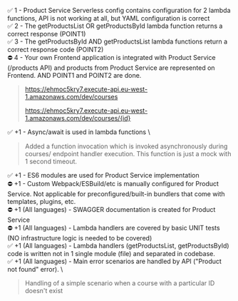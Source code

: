 ✅ 1 - Product Service Serverless config contains configuration for 2 lambda functions, API is not working at all, but YAML configuration is correct \
✅ 2 - The getProductsList OR getProductsById lambda function returns a correct response (POINT1) \
✅ 3 - The getProductsById AND getProductsList lambda functions return a correct response code (POINT2) \
⛔ 4 - Your own Frontend application is integrated with Product Service (/products API) and products from Product Service are represented on Frontend. AND POINT1 and POINT2 are done.
> https://ehmoc5kry7.execute-api.eu-west-1.amazonaws.com/dev/courses
> 
> https://ehmoc5kry7.execute-api.eu-west-1.amazonaws.com/dev/courses/{id}
>
✅  +1 - Async/await is used in lambda functions \
> Added a function invocation which is invoked asynchronously during courses/ endpoint handler execution. 
> This function is just a mock with 1 second timeout. 
> 
✅ +1 - ES6 modules are used for Product Service implementation \
⛔ +1 - Custom Webpack/ESBuild/etc is manually configured for Product Service. Not applicable for preconfigured/built-in bundlers that come with templates, plugins, etc. \
⛔ +1 (All languages) - SWAGGER documentation is created for Product Service \
⛔ +1 (All languages) - Lambda handlers are covered by basic UNIT tests (NO infrastructure logic is needed to be covered) \
✅ +1 (All languages) - Lambda handlers (getProductsList, getProductsById) code is written not in 1 single module (file) and separated in codebase. \
✅ +1 (All languages) - Main error scenarios are handled by API ("Product not found" error). \
> Handling of a simple scenario when a course with a particular ID doesn't exist